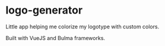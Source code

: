 # logo-generator
Little app helping me colorize my logotype with custom colors.

Built with VueJS and Bulma frameworks.
